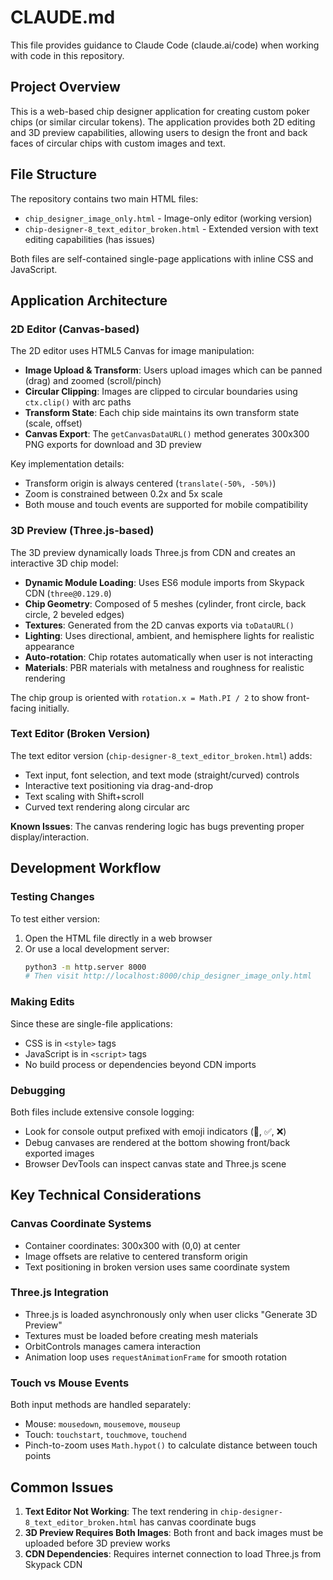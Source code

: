 # CLAUDE.md

This file provides guidance to Claude Code (claude.ai/code) when working with code in this repository.

## Project Overview

This is a web-based chip designer application for creating custom poker chips (or similar circular tokens). The application provides both 2D editing and 3D preview capabilities, allowing users to design the front and back faces of circular chips with custom images and text.

## File Structure

The repository contains two main HTML files:

- `chip_designer_image_only.html` - Image-only editor (working version)
- `chip-designer-8_text_editor_broken.html` - Extended version with text editing capabilities (has issues)

Both files are self-contained single-page applications with inline CSS and JavaScript.

## Application Architecture

### 2D Editor (Canvas-based)

The 2D editor uses HTML5 Canvas for image manipulation:

- **Image Upload & Transform**: Users upload images which can be panned (drag) and zoomed (scroll/pinch)
- **Circular Clipping**: Images are clipped to circular boundaries using `ctx.clip()` with arc paths
- **Transform State**: Each chip side maintains its own transform state (scale, offset)
- **Canvas Export**: The `getCanvasDataURL()` method generates 300x300 PNG exports for download and 3D preview

Key implementation details:
- Transform origin is always centered (`translate(-50%, -50%)`)
- Zoom is constrained between 0.2x and 5x scale
- Both mouse and touch events are supported for mobile compatibility

### 3D Preview (Three.js-based)

The 3D preview dynamically loads Three.js from CDN and creates an interactive 3D chip model:

- **Dynamic Module Loading**: Uses ES6 module imports from Skypack CDN (`three@0.129.0`)
- **Chip Geometry**: Composed of 5 meshes (cylinder, front circle, back circle, 2 beveled edges)
- **Textures**: Generated from the 2D canvas exports via `toDataURL()`
- **Lighting**: Uses directional, ambient, and hemisphere lights for realistic appearance
- **Auto-rotation**: Chip rotates automatically when user is not interacting
- **Materials**: PBR materials with metalness and roughness for realistic rendering

The chip group is oriented with `rotation.x = Math.PI / 2` to show front-facing initially.

### Text Editor (Broken Version)

The text editor version (`chip-designer-8_text_editor_broken.html`) adds:

- Text input, font selection, and text mode (straight/curved) controls
- Interactive text positioning via drag-and-drop
- Text scaling with Shift+scroll
- Curved text rendering along circular arc

**Known Issues**: The canvas rendering logic has bugs preventing proper display/interaction.

## Development Workflow

### Testing Changes

To test either version:

1. Open the HTML file directly in a web browser
2. Or use a local development server:
   ```bash
   python3 -m http.server 8000
   # Then visit http://localhost:8000/chip_designer_image_only.html
   ```

### Making Edits

Since these are single-file applications:
- CSS is in `<style>` tags
- JavaScript is in `<script>` tags
- No build process or dependencies beyond CDN imports

### Debugging

Both files include extensive console logging:
- Look for console output prefixed with emoji indicators (🔹, ✅, ❌)
- Debug canvases are rendered at the bottom showing front/back exported images
- Browser DevTools can inspect canvas state and Three.js scene

## Key Technical Considerations

### Canvas Coordinate Systems

- Container coordinates: 300x300 with (0,0) at center
- Image offsets are relative to centered transform origin
- Text positioning in broken version uses same coordinate system

### Three.js Integration

- Three.js is loaded asynchronously only when user clicks "Generate 3D Preview"
- Textures must be loaded before creating mesh materials
- OrbitControls manages camera interaction
- Animation loop uses `requestAnimationFrame` for smooth rotation

### Touch vs Mouse Events

Both input methods are handled separately:
- Mouse: `mousedown`, `mousemove`, `mouseup`
- Touch: `touchstart`, `touchmove`, `touchend`
- Pinch-to-zoom uses `Math.hypot()` to calculate distance between touch points

## Common Issues

1. **Text Editor Not Working**: The text rendering in `chip-designer-8_text_editor_broken.html` has canvas coordinate bugs
2. **3D Preview Requires Both Images**: Both front and back images must be uploaded before 3D preview works
3. **CDN Dependencies**: Requires internet connection to load Three.js from Skypack CDN
